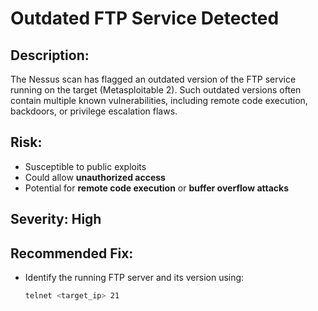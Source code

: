 #  Outdated FTP Service Detected

##  Description:
The Nessus scan has flagged an outdated version of the FTP service running on the target (Metasploitable 2). Such outdated versions often contain multiple known vulnerabilities, including remote code execution, backdoors, or privilege escalation flaws.

##  Risk:
- Susceptible to public exploits
- Could allow **unauthorized access**
- Potential for **remote code execution** or **buffer overflow attacks**

##  Severity: High

##  Recommended Fix:
- Identify the running FTP server and its version using:
  ```bash
  telnet <target_ip> 21
